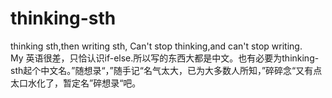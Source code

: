 # thinking-sth
thinking sth,then writing sth,
Can't stop thinking,and can't stop writing.  
My 英语很差，只恰认识if-else.所以写的东西大都是中文。也有必要为thinking-sth起个中文名。”随想录“，”随手记“名气太大，已为大多数人所知，”碎碎念“又有点太口水化了，暂定名”碎想录“吧。
